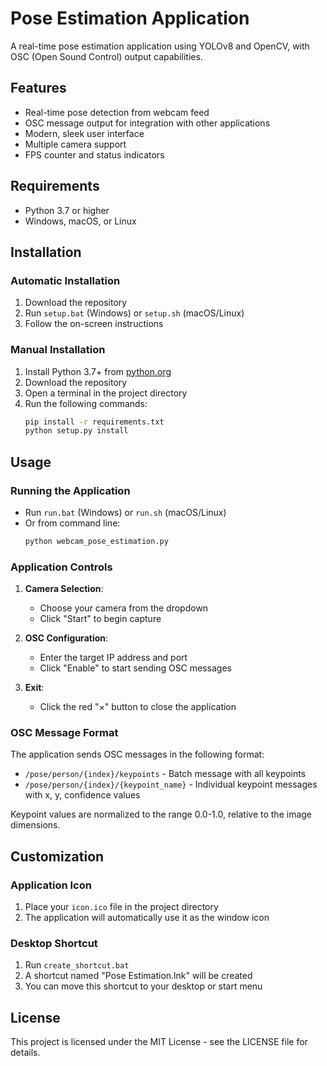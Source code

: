 # Pose Estimation Application

A real-time pose estimation application using YOLOv8 and OpenCV, with OSC (Open Sound Control) output capabilities.

## Features
- Real-time pose detection from webcam feed
- OSC message output for integration with other applications
- Modern, sleek user interface
- Multiple camera support
- FPS counter and status indicators

## Requirements
- Python 3.7 or higher
- Windows, macOS, or Linux

## Installation

### Automatic Installation
1. Download the repository
2. Run `setup.bat` (Windows) or `setup.sh` (macOS/Linux)
3. Follow the on-screen instructions

### Manual Installation
1. Install Python 3.7+ from [python.org](https://www.python.org/)
2. Download the repository
3. Open a terminal in the project directory
4. Run the following commands:
   ```bash
   pip install -r requirements.txt
   python setup.py install
   ```

## Usage

### Running the Application
- Run `run.bat` (Windows) or `run.sh` (macOS/Linux)
- Or from command line:
  ```bash
  python webcam_pose_estimation.py
  ```

### Application Controls
1. **Camera Selection**:
   - Choose your camera from the dropdown
   - Click "Start" to begin capture

2. **OSC Configuration**:
   - Enter the target IP address and port
   - Click "Enable" to start sending OSC messages

3. **Exit**:
   - Click the red "×" button to close the application

### OSC Message Format
The application sends OSC messages in the following format:

- `/pose/person/{index}/keypoints` - Batch message with all keypoints
- `/pose/person/{index}/{keypoint_name}` - Individual keypoint messages with x, y, confidence values

Keypoint values are normalized to the range 0.0-1.0, relative to the image dimensions.

## Customization

### Application Icon
1. Place your `icon.ico` file in the project directory
2. The application will automatically use it as the window icon

### Desktop Shortcut
1. Run `create_shortcut.bat`
2. A shortcut named "Pose Estimation.lnk" will be created
3. You can move this shortcut to your desktop or start menu

## License

This project is licensed under the MIT License - see the LICENSE file for details. 